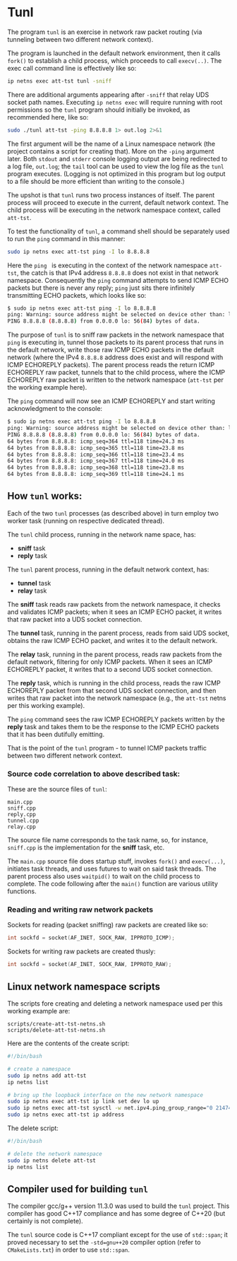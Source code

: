 # Tunl

The program `tunl` is an exercise in network raw packet routing (via tunneling between two different network context).

The program is launched in the default network environment, then it calls `fork()` to establish a child process, which proceeds to call `execv(..)`. The exec call command line is effectively like so:

```sh
ip netns exec att-tst tunl -sniff
```

There are additional arguments appearing after `-sniff` that relay UDS socket path names. Executing `ip netns exec` will require running with root permissions so the `tunl` program should initially be invoked, as recommended here, like so:

```sh
sudo ./tunl att-tst -ping 8.8.8.8 1> out.log 2>&1
```

The first argument will be the name of a Linux namespace network (the project contains a script for creating that). More on the `-ping` argument later. Both `stdout` and `stderr` console logging output are being redirected to a log file, `out.log`; the `tail` tool can be used to view the log file as the `tunl` program executes. (Logging is not optimized in this program but log output to a file should be more efficient than writing to the console.)

The upshot is that `tunl` runs two process instances of itself. The parent process will proceed to execute in the current, default network context. The child process will be executing in the network namespace context, called `att-tst`.

To test the functionality of `tunl`, a command shell should be separately used to run the `ping` command in this manner:

```sh
sudo ip netns exec att-tst ping -I lo 8.8.8.8
```

Here the `ping ` is executing in the context of the network namespace `att-tst`, the catch is that IPv4 address `8.8.8.8` does not exist in that network namespace. Consequently the `ping` command attempts to send ICMP ECHO packets but there is never any reply; `ping` just sits there infinitely transmitting ECHO packets, which looks like so:

```sh
$ sudo ip netns exec att-tst ping -I lo 8.8.8.8
ping: Warning: source address might be selected on device other than: lo
PING 8.8.8.8 (8.8.8.8) from 0.0.0.0 lo: 56(84) bytes of data.
```

The purpose of `tunl` is to sniff raw packets in the network namespace that `ping` is executing in, tunnel those packets to its parent process that runs in the default network, write those raw ICMP ECHO packets in the default network (where the IPv4 `8.8.8.8` address does exist and will respond with ICMP ECHOREPLY packets). The parent process reads the return ICMP ECHOREPLY raw packet, tunnels that to the child process, where the ICMP ECHOREPLY raw packet is written to the network namespace (`att-tst` per the working example here).

The `ping` command will now see an ICMP ECHOREPLY and start writing acknowledgment to the console:

```sh
$ sudo ip netns exec att-tst ping -I lo 8.8.8.8
ping: Warning: source address might be selected on device other than: lo
PING 8.8.8.8 (8.8.8.8) from 0.0.0.0 lo: 56(84) bytes of data.
64 bytes from 8.8.8.8: icmp_seq=364 ttl=118 time=24.3 ms
64 bytes from 8.8.8.8: icmp_seq=365 ttl=118 time=23.8 ms
64 bytes from 8.8.8.8: icmp_seq=366 ttl=118 time=23.4 ms
64 bytes from 8.8.8.8: icmp_seq=367 ttl=118 time=24.0 ms
64 bytes from 8.8.8.8: icmp_seq=368 ttl=118 time=23.8 ms
64 bytes from 8.8.8.8: icmp_seq=369 ttl=118 time=24.1 ms
```

## How `tunl` works:

Each of the two `tunl` processes (as described above) in turn employ two worker task (running on respective dedicated thread).

The `tunl` child process, running in the network name space, has:

- **sniff** task
- **reply** task

The `tunl` parent process, running in the default network context, has:

- **tunnel** task
- **relay** task

The **sniff** task reads raw packets from the network namespace, it checks and validates ICMP packets; when it sees an ICMP ECHO packet, it writes that raw packet into a UDS socket connection.

The **tunnel** task, running in the parent process, reads from said UDS socket, obtains the raw ICMP ECHO packet, and writes it to the default network.

The **relay** task, running in the parent process, reads raw packets from the default network, filtering for only ICMP packets. When it sees an ICMP ECHOREPLY packet, it writes that to a second UDS socket connection.

The **reply** task, which is running in the child process, reads the raw ICMP ECHOREPLY packet from that second UDS socket connection, and then writes that raw packet into the network namespace (e.g., the `att-tst` netns per this working example).

The `ping` command sees the raw ICMP ECHOREPLY packets written by the **reply** task and takes them to be the response to the ICMP ECHO packets that it has been dutifully emitting.

That is the point of the `tunl` program - to tunnel ICMP packets traffic between two different network context.

### Source code correlation to above described task:

These are the source files of `tunl`:

```
main.cpp
sniff.cpp
reply.cpp
tunnel.cpp
relay.cpp
```

The source file name corresponds to the task name, so, for instance, `sniff.cpp` is the implementation  for the **sniff** task, etc.

The `main.cpp` source file does startup stuff, invokes `fork()` and `execv(...)`, initiates task threads, and uses futures to wait on said task threads. The parent process also uses `waitpid()` to wait on the child process to complete. The code following after the `main()` function are various utility functions.

### Reading and writing raw network packets

Sockets for reading (packet sniffing) raw packets are created like so:

```C
int sockfd = socket(AF_INET, SOCK_RAW, IPPROTO_ICMP);
```

Sockets for writing raw packets are created thusly:

```C
int sockfd = socket(AF_INET, SOCK_RAW, IPPROTO_RAW);
```

## Linux network namespace scripts

The scripts fore creating and deleting a network namespace used per this working example are:

```
scripts/create-att-tst-netns.sh
scripts/delete-att-tst-netns.sh
```

Here are the contents of the create script:

```sh
#!/bin/bash

# create a namespace
sudo ip netns add att-tst
ip netns list

# bring up the loopback interface on the new network namespace
sudo ip netns exec att-tst ip link set dev lo up
sudo ip netns exec att-tst sysctl -w net.ipv4.ping_group_range="0 2147483647"
sudo ip netns exec att-tst ip address
```

The delete script:

```sh
#!/bin/bash

# delete the network namespace
sudo ip netns delete att-tst
ip netns list
```

## Compiler used for building `tunl`

The compiler gcc/g++ version 11.3.0 was used to build the `tunl` project. This compiler has good C++17 compliance and has some degree of C++20 (but certainly is not complete).

The `tunl` source code is C++17 compliant except for the use of `std::span`; it proved necessary to set the `-std=gnu++20` compiler option (refer to `CMakeLists.txt`) in order to use `std::span`.